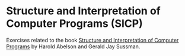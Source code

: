 # Structure and Interpretation of Computer Programs (SICP)

Exercises related to the book [Structure and Interpretation of Computer Programs](http://mitpress.mit.edu/sicp/) by Harold Abelson and Gerald Jay Sussman. 


